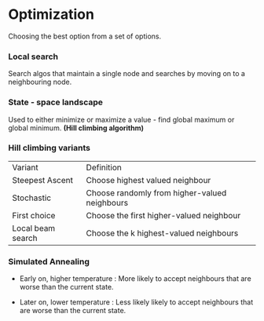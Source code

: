 # Optimization

Choosing the best option from a set of options.

### Local search 

Search algos that maintain a single node and searches by moving on to a neighbouring node.

### State - space landscape  

Used to either minimize or maximize a value - find global maximum or global minimum. **(Hill climbing algorithm)**

### Hill climbing variants

<table>
    <tr>
        <td>Variant</td>
        <td>Definition</td>
    </tr>
    <tr>
        <td>Steepest Ascent</td>
        <td>Choose highest valued neighbour</td>
    </tr>
    <tr>
        <td>Stochastic</td>
        <td>Choose randomly from higher-valued neighbours</td>
    </tr>
    <tr>
        <td>First choice</td>
        <td>Choose the first higher-valued neighbour</td>
    </tr>
    <tr>
        <td>Local beam search</td>
        <td>Choose the k highest-valued neighbours</td>
    </tr>
</table>


### Simulated Annealing 

* Early on, higher temperature : More likely to accept neighbours that are worse than the current state.

* Later on, lower temperature : Less likely likely to accept neighbours that are worse than the current state.